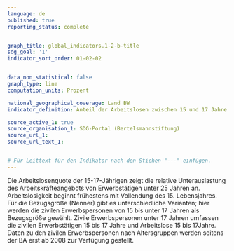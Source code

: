 ```yaml
---
language: de   
published: true
reporting_status: complete


graph_title: global_indicators.1-2-b-title
sdg_goal: '1'
indicator_sort_order: 01-02-02


data_non_statistical: false
graph_type: line
computation_units: Prozent

national_geographical_coverage: Land BW
indicator_definition: Anteil der Arbeitslosen zwischen 15 und 17 Jahre an den zivilen Erwerbspersonen in %

source_active_1: true
source_organisation_1: SDG-Portal (Bertelsmannstiftung)		
source_url_1: 
source_url_text_1: 


# Für Leittext für den Indikator nach den Stichen "---" einfügen.
---
```


Die Arbeitslosenquote der 15-17-Jährigen zeigt die relative Unterauslastung des Arbeitskräfteangebots von Erwerbstätigen unter 25 Jahren an. Arbeitslosigkeit beginnt frühestens mit Vollendung des 15. Lebensjahres. Für die Bezugsgröße (Nenner) gibt es unterschiedliche Varianten; hier werden die zivilen Erwerbspersonen von 15 bis unter 17 Jahren als Bezugsgröße gewählt. Zivile Erwerbspersonen unter 17 Jahren umfassen die zivilen Erwerbstätigen 15 bis 17 Jahre und Arbeitslose 15 bis 17Jahre. Daten zu den zivilen Erwerbspersonen nach Altersgruppen werden seitens der BA erst ab 2008 zur Verfügung gestellt. 			